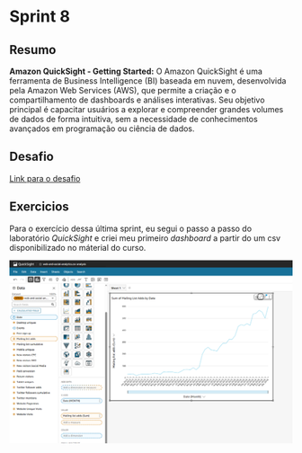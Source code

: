 # Sprint 8
## Resumo
**Amazon QuickSight - Getting Started:** O Amazon QuickSight é uma ferramenta de Business Intelligence (BI) baseada em nuvem, desenvolvida pela Amazon Web Services (AWS), que permite a criação e o compartilhamento de dashboards e análises interativas. Seu objetivo principal é capacitar usuários a explorar e compreender grandes volumes de dados de forma intuitiva, sem a necessidade de conhecimentos avançados em programação ou ciência de dados.

## Desafio
[Link para o desafio](./Desafio/README.md)

## Exercicios

Para o exercício dessa última sprint, eu segui o passo a passo do laboratório *QuickSight* e criei meu primeiro *dashboard* a partir do um csv disponibilizado no máterial do curso.

![QuickSight Lab](./Exercicios/Quick%20Sight/QS-exercicio.PNG)